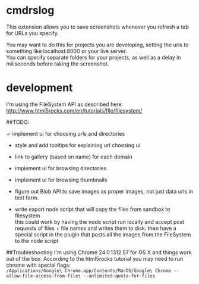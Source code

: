 # cmdrslog
This extension allows you to save screenshots whenever you refresh a tab for URLs you specify.  

You may want to do this for projects you are developing, setting the urls to something like localhost:8000 or your live server.  
You can specify separate folders for your projects, as well as a delay in miliseconds before taking the screenshot.  


# development
I'm using the FileSystem API as described here:  
http://www.html5rocks.com/en/tutorials/file/filesystem/  

##TODO:

✓ implement ui for choosing urls and directories  
* style and add tooltips for explaining url choosing ui  
* link to gallery (based on name) for each domain  

* implement ui for browsing directories  
* implement ui for browsing thumbnails  
* figure out Blob API to save images as proper images, not just data urls in text form.  

* write export node script that will copy the files from sandbox to filesystem  
    this could work by having the node script run locally and accept post
    requests of files + file names and writes them to disk. then have a special
    script in the plugin that posts all the images
    from the FileSystem to the node script


##Troubleshooting
I'm using Chrome 24.0.1312.57 for OS X and things work out of the box.
According to the html5rocks tutorial you may need to run chrome with special flags:  
```/Applications/Google\ Chrome.app/Contents/MacOS/Google\ Chrome --allow-file-access-from-files --unlimited-quota-for-files```



